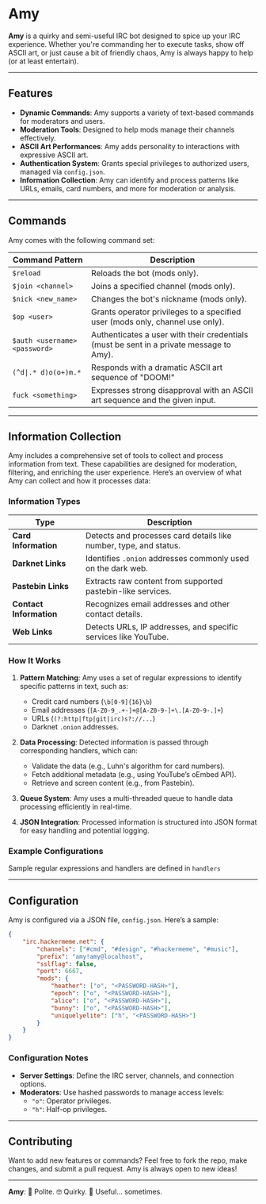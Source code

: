 # Amy

**Amy** is a quirky and semi-useful IRC bot designed to spice up your IRC experience. Whether you're commanding her to execute tasks, show off ASCII art, or just cause a bit of friendly chaos, Amy is always happy to help (or at least entertain).

---

## Features

- **Dynamic Commands**: Amy supports a variety of text-based commands for moderators and users.
- **Moderation Tools**: Designed to help mods manage their channels effectively.
- **ASCII Art Performances**: Amy adds personality to interactions with expressive ASCII art.
- **Authentication System**: Grants special privileges to authorized users, managed via `config.json`.
- **Information Collection**: Amy can identify and process patterns like URLs, emails, card numbers, and more for moderation or analysis.

---

## Commands

Amy comes with the following command set:

| Command Pattern                | Description                                                                                   |
|--------------------------------|-----------------------------------------------------------------------------------------------|
| `$reload`                      | Reloads the bot (mods only).                                                                  |
| `$join <channel>`              | Joins a specified channel (mods only).                                                       |
| `$nick <new_name>`             | Changes the bot's nickname (mods only).                                                      |
| `$op <user>`                   | Grants operator privileges to a specified user (mods only, channel use only).                |
| `$auth <username> <password>`  | Authenticates a user with their credentials (must be sent in a private message to Amy).    |
| `(^d\|.* d)o(o+)m.*`            | Responds with a dramatic ASCII art sequence of "DOOM!"                                       |
| `fuck <something>`             | Expresses strong disapproval with an ASCII art sequence and the given input.                 |

---

## Information Collection

Amy includes a comprehensive set of tools to collect and process information from text. These capabilities are designed for moderation, filtering, and enriching the user experience. Here’s an overview of what Amy can collect and how it processes data:

### Information Types

| Type                     | Description                                                                                   |
|--------------------------|-----------------------------------------------------------------------------------------------|
| **Card Information**     | Detects and processes card details like number, type, and status.                             |
| **Darknet Links**         | Identifies `.onion` addresses commonly used on the dark web.                                  |
| **Pastebin Links**        | Extracts raw content from supported pastebin-like services.                                   |
| **Contact Information**   | Recognizes email addresses and other contact details.                                        |
| **Web Links**             | Detects URLs, IP addresses, and specific services like YouTube.                              |

### How It Works

1. **Pattern Matching**: 
   Amy uses a set of regular expressions to identify specific patterns in text, such as:
   - Credit card numbers (`\b[0-9]{16}\b`)
   - Email addresses (`[A-Z0-9_.+-]+@[A-Z0-9-]+\.[A-Z0-9-.]+`)
   - URLs (`(?:http|ftp|git|irc)s?://...`)
   - Darknet `.onion` addresses.

2. **Data Processing**: 
   Detected information is passed through corresponding handlers, which can:
   - Validate the data (e.g., Luhn's algorithm for card numbers).
   - Fetch additional metadata (e.g., using YouTube’s oEmbed API).
   - Retrieve and screen content (e.g., from Pastebin).

3. **Queue System**:
   Amy uses a multi-threaded queue to handle data processing efficiently in real-time.

4. **JSON Integration**:
   Processed information is structured into JSON format for easy handling and potential logging.

### Example Configurations

Sample regular expressions and handlers are defined in `handlers`

---

## Configuration

Amy is configured via a JSON file, `config.json`. Here’s a sample:

```json
{
    "irc.hackermeme.net": {
        "channels": ["#cmd", "#design", "#hackermeme", "#music"],
        "prefix": "amy!amy@localhost",
        "sslflag": false,
        "port": 6667,
        "mods": {
            "heather": ["o", "<PASSWORD-HASH>"],
            "epoch": ["o", "<PASSWORD-HASH>"],
            "alice": ["o", "<PASSWORD-HASH>"],
            "bunny": ["o", "<PASSWORD-HASH>"],
            "uniquelyelite": ["h", "<PASSWORD-HASH>"]
        }
    }
}
```

### Configuration Notes
- **Server Settings**: Define the IRC server, channels, and connection options.
- **Moderators**: Use hashed passwords to manage access levels:
  - `"o"`: Operator privileges.
  - `"h"`: Half-op privileges.

---
## Contributing

Want to add new features or commands? Feel free to fork the repo, make changes, and submit a pull request. Amy is always open to new ideas!

---

**Amy**: 🤗 Polite. 🤓 Quirky. 🌟 Useful... sometimes.
